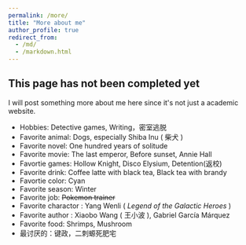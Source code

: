```yaml
---
permalink: /more/
title: "More about me"
author_profile: true
redirect_from: 
  - /md/
  - /markdown.html
---
```


## This page has not been completed yet

I will post something more about me here since it's not just a academic website.

* Hobbies: Detective games, Writing，密室逃脱
* Favorite animal: Dogs, especially Shiba Inu ( 柴犬 )
* Favorite novel: One hundred years of solitude 
* Favorite movie: The last emperor, Before sunset, Annie Hall
* Favortie games: Hollow Knight, Disco Elysium, Detention(返校)
* Favorite drink: Coffee latte with black tea, Black tea with brandy
* Favortie color: Cyan
* Favorite season: Winter
* Favorite job: ~~Pokemon trainer~~ 
* Favorite charactor :  Yang Wenli ( *Legend of the Galactic Heroes* )
* Favorite author : Xiaobo Wang ( 王小波 ), Gabriel García Márquez
* Favorite food: Shrimps, Mushroom
* 最讨厌的：键政，二刺螈死肥宅

